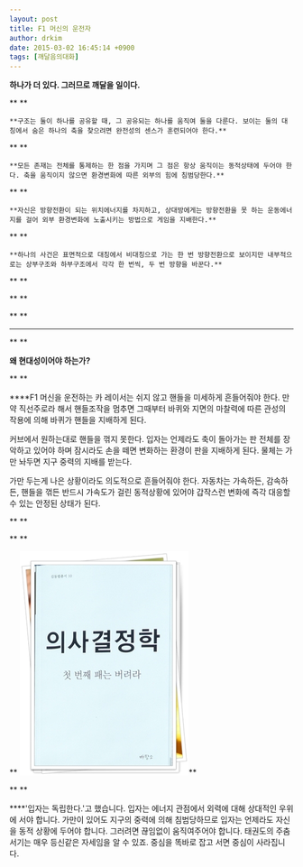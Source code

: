 ```yaml
---
layout: post
title: F1 머신의 운전자
author: drkim
date: 2015-03-02 16:45:14 +0900
tags: [깨달음의대화]
---
```

**하나가 더 있다. 그러므로 깨달을 일이다.**

** 
**

  

    **구조는 둘이 하나를 공유할 때, 그 공유되는 하나를 움직여 둘을 다룬다. 보이는 둘의 대칭에서 숨은 하나의 축을 찾으려면 완전성의 센스가 훈련되어야 한다.**

** 
**

  
    **모든 존재는 전체를 통제하는 한 점을 가지며 그 점은 항상 움직이는 동적상태에 두어야 한다. 축을 움직이지 않으면 환경변화에 따른 외부의 힘에 침범당한다.**

** 
**

  
    **자신은 방향전환이 되는 위치에너지를 차지하고, 상대방에게는 방향전환을 못 하는 운동에너지를 걸어 외부 환경변화에 노출시키는 방법으로 게임을 지배한다.**

** 
**

  
    **하나의 사건은 표면적으로 대칭에서 비대칭으로 가는 한 번 방향전환으로 보이지만 내부적으로는 상부구조와 하부구조에서 각각 한 번씩, 두 번 방향을 바꾼다.**

** 
**

** 
**

** 
**

  ****

** 
**

  **왜 현대성이어야 하는가?**

** 
**

 ****F1 머신을 운전하는 카 레이서는 쉬지 않고 핸들을 미세하게 흔들어줘야 한다. 만약 직선주로라 해서 핸들조작을 멈추면 그때부터 바퀴와 지면의 마찰력에 따른 관성의 작용에 의해 바퀴가 핸들을 지배하게 된다. 

  


커브에서 원하는대로 핸들을 꺾지 못한다. 입자는 언제라도 축이 돌아가는 판 전체를 장악하고 있어야 하며 잠시라도 손을 떼면 변화하는 환경이 판을 지배하게 된다. 물체는 가만 놔두면 지구 중력의 지배를 받는다. 

  


가만 두는게 나은 상황이라도 의도적으로 흔들어줘야 한다. 자동차는 가속하든, 감속하든, 핸들을 꺾든 반드시 가속도가 걸린 동적상황에 있어야 갑작스런 변화에 즉각 대응할 수 있는 안정된 상태가 된다. 

** 
**

** 
**

 **
 ![](/files/attach/images/198/033/570/111.JPG)**

** 
**

 ****'입자는 독립한다.'고 했습니다. 입자는 에너지 관점에서 외력에 대해 상대적인 우위에 서야 합니다. 가만이 있어도 지구의 중력에 의해 침범당하므로 입자는 언제라도 자신을 동적 상황에 두어야 합니다. 그러려면 끊임없이 움직여주어야 합니다. 태권도의 주춤서기는 매우 등신같은 자세임을 알 수 있죠. 중심을 똑바로 잡고 서면 중심이 사라집니다.